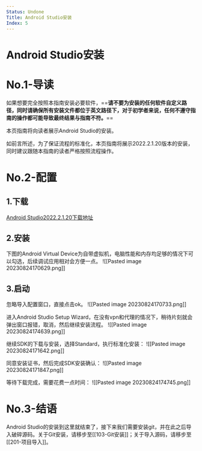 ```yaml
---
Status: Undone
Title: Android Studio安装
Index: 5
---
```

# Android Studio安装

# No.1-导读

如果想要完全按照本指南安装必要软件，==**请不要为安装的任何软件自定义路径，同时请确保所有安装文件都位于英文路径下，对于初学者来说，任何不遵守指南的操作都可能导致最终结果与指南不符。**==

本页指南将向读者展示Android Studio的安装。

如前言所述，为了保证流程的标准化，本页指南将展示2022.2.1.20版本的安装，同时建议跟随本指南的读者严格按照流程操作。

# No.2-配置

## 1.下载

[Android Studio2022.2.1.20下载地址](https://redirector.gvt1.com/edgedl/android/studio/install/2022.2.1.20/android-studio-2022.2.1.20-windows.exe)

## 2.安装

下图的Android Virtual Device为自带虚拟机，电脑性能和内存均足够的情况下可以勾选，后续调试应用相对会方便一点。
![[Pasted image 20230824170629.png]]

## 3.启动

忽略导入配置窗口，直接点击ok。
![[Pasted image 20230824170733.png]]

进入Android Studio Setup Wizard，在没有vpn和代理的情况下，稍待片刻就会弹出窗口报错，取消，然后继续安装流程。 
![[Pasted image 20230824174639.png]]

继续SDK的下载与安装，选择Standard，执行标准化安装：
![[Pasted image 20230824171642.png]]

同意安装证书，然后完成SDK安装确认：
![[Pasted image 20230824171847.png]]

等待下载完成，需要花费一点时间：
![[Pasted image 20230824174745.png]]

# No.3-结语

Android Studio的安装到这里就结束了，接下来我们需要安装git，并在此之后导入破碎源码。关于Git安装，请移步至[[103-Git安装]]；关于导入源码，请移步至[[201-项目导入]]。